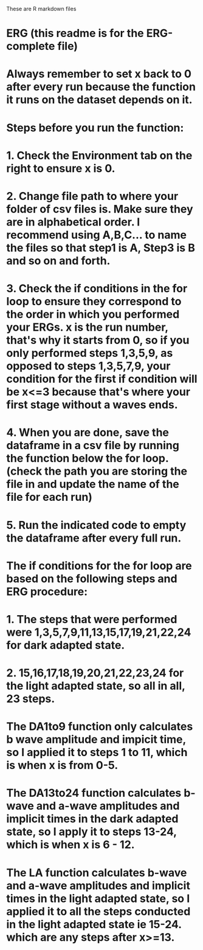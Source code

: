 These are R markdown files

# ERG (this readme is for the ERG-complete file)
# Always remember to set x back to 0 after every run because the function it runs on the dataset depends on it.
# Steps before you run the function:
# 1. Check the Environment tab on the right to ensure x is 0.
# 2. Change file path to where your folder of csv files is. Make sure they are in alphabetical order. I recommend using A,B,C... to name the files so that step1 is A, Step3 is B and so on and forth.
# 3. Check the if conditions in the for loop to ensure they correspond to the order in which you performed your ERGs. x is the run number, that's why it starts from 0, so if you only performed steps 1,3,5,9, as opposed to steps 1,3,5,7,9, your condition for the first if condition will be x<=3 because that's where your first stage without a waves ends.
# 4. When you are done, save the dataframe in a csv file by running the function below the for loop.(check the path you are storing the file in and update the name of the file for each run)
# 5. Run the indicated code to empty the dataframe after every full run.

# The if conditions for the for loop are based on the following steps and ERG procedure:
# 1. The steps that were performed were 1,3,5,7,9,11,13,15,17,19,21,22,24 for dark adapted state.
# 2. 15,16,17,18,19,20,21,22,23,24 for the light adapted state, so all in all, 23 steps.
# The DA1to9 function only calculates b wave amplitude and impicit time, so I applied it to steps 1 to 11, which is when x is from 0-5.
# The DA13to24 function calculates b-wave and a-wave amplitudes and implicit times in the dark adapted state, so I apply it to steps 13-24, which is when x is 6 - 12.
# The LA function calculates b-wave and a-wave amplitudes and implicit times in the light adapted state, so I applied it to all the steps conducted in the light adapted state ie 15-24. which are any steps after x>=13.
